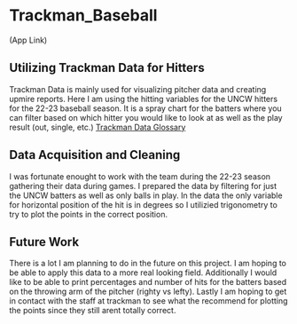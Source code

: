 # Trackman_Baseball
(App Link)

## Utilizing Trackman Data for Hitters
Trackman Data is mainly used for visualizing pitcher data and creating upmire reports. Here I am using the hitting variables for the UNCW hitters for the 22-23 baseball season. It is a spray chart for the batters where you can filter based on which hitter you would like to look at as well as the play result (out, single, etc.) 
[Trackman Data Glossary](https://trackmanbaseball.zendesk.com/hc/en-us/articles/5089413493787-V3-FAQs-Radar-Measurement-Glossary-Of-Terms)
## Data Acquisition and Cleaning
I was fortunate enought to work with the team during the 22-23 season gathering their data during games. I prepared the data by filtering for just the UNCW batters as well as only balls in play. In the data the only variable for horizontal position of the hit is in degrees so I utilizied trigonometry to try to plot the points in the correct position. 
## Future Work
There is a lot I am planning to do in the future on this project. I am hoping to be able to apply this data to a more real looking field. Additionally I would like to be able to print percentages and number of hits for the batters based on the throwing arm of the pitcher (righty vs lefty). Lastly I am hoping to get in contact with the staff at trackman to see what the recommend for plotting the points since they still arent totally correct.
